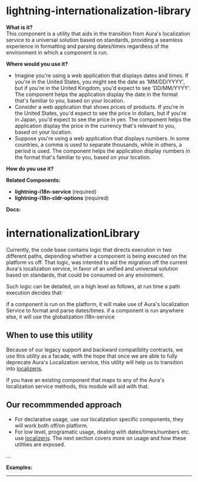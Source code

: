 # lightning-internationalization-library

**What is it?**  
This component is a utility that aids in the transition from Aura's localization service to a universal solution based on standards, providing a seamless experience in formatting and parsing dates/times regardless of the environment in which a component is run.

**Where would you use it?**
- Imagine you're using a web application that displays dates and times. If you're in the United States, you might see the date as 'MM/DD/YYYY', but if you're in the United Kingdom, you'd expect to see 'DD/MM/YYYY'. The <lightning-internationalization-library> component helps the application display the date in the format that's familiar to you, based on your location.
- Consider a web application that shows prices of products. If you're in the United States, you'd expect to see the price in dollars, but if you're in Japan, you'd expect to see the price in yen. The <lightning-internationalization-library> component helps the application display the price in the currency that's relevant to you, based on your location.
- Suppose you're using a web application that displays numbers. In some countries, a comma is used to separate thousands, while in others, a period is used. The <lightning-internationalization-library> component helps the application display numbers in the format that's familiar to you, based on your location.

**How do you use it?**


**Related Components:**
- **lightning-i18n-service** (required)
- **lightning-i18n-cldr-options** (required)

**Docs:**
# internationalizationLibrary

Currently, the code base contains logic that directs execution in two different paths, depending whether a component is being executed on the platform vs off. That logic, was intented to aid the migration off the current Aura's localization service, in favor of an unified and universal solution based on standards, that could be consumed on any enviroment.

Such logic can be detailed, on a high level as follows, at run time a path execution decides that:

if a component is run on the platform, it will make use of Aura's localization Service to format and parse dates/times.
if a component is run anywhere else, it will use the globalization i18n-service

## When to use this utility

Because of our legacy support and backward compatiblity contracts, we use this utility as a facade, with the hope that once we are able to fully deprecate Aura's Localization service, this utility will help us to transition into [localizerjs](https://git.soma.salesforce.com/Globalization/localizerjs).

If you have an existing component that maps to any of the Aura's localization service methods, this module will aid with that.

## Our recommmended approach

- For declarative usage, use our localization specific components, they will work both off/on platform.
- For low level, programatic usage, dealing with dates/times/numbers etc. use [localizerjs](https://git.soma.salesforce.com/Globalization/localizerjs). The next section covers more on usage and how these utiltiies are exposed.

...

**Examples:**


---
